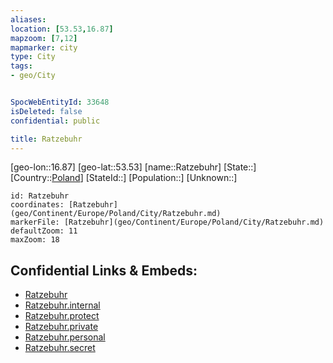 ```yaml
---
aliases: 
location: [53.53,16.87]
mapzoom: [7,12] 
mapmarker: city 
type: City
tags:
- geo/City


SpocWebEntityId: 33648
isDeleted: false
confidential: public

title: Ratzebuhr
---
```

[geo-lon::16.87]
[geo-lat::53.53]
[name::Ratzebuhr]
[State::]
[Country::[Poland](geo/Continent/Europe/Poland.md)]
[StateId::]
[Population::]
[Unknown::]


```leaflet
id: Ratzebuhr
coordinates: [Ratzebuhr](geo/Continent/Europe/Poland/City/Ratzebuhr.md)
markerFile: [Ratzebuhr](geo/Continent/Europe/Poland/City/Ratzebuhr.md)
defaultZoom: 11 
maxZoom: 18
```


## Confidential Links & Embeds: 
- [Ratzebuhr](../../../../../../_public/geo/Continent/Europe/Poland/City/Ratzebuhr.md) 
- [Ratzebuhr.internal](../../../../../../_internal/geo/Continent/Europe/Poland/City/Ratzebuhr.internal.md) 
- [Ratzebuhr.protect](../../../../../../_protect/geo/Continent/Europe/Poland/City/Ratzebuhr.protect.md) 
- [Ratzebuhr.private](../../../../../../_private/geo/Continent/Europe/Poland/City/Ratzebuhr.private.md) 
- [Ratzebuhr.personal](../../../../../../_personal/geo/Continent/Europe/Poland/City/Ratzebuhr.personal.md) 
- [Ratzebuhr.secret](../../../../../../_secret/geo/Continent/Europe/Poland/City/Ratzebuhr.secret.md) 
